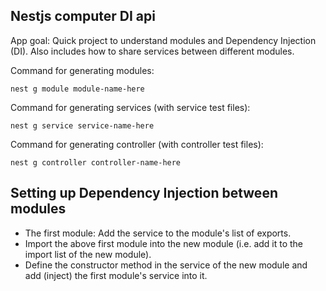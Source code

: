 ## Nestjs computer DI api

App goal: Quick project to understand modules and Dependency Injection (DI). Also includes how to share services between different modules.

Command for generating modules:
````
nest g module module-name-here
````

Command for generating services (with service test files):
````
nest g service service-name-here
````

Command for generating controller (with controller test files):
````
nest g controller controller-name-here
````

## Setting up Dependency Injection between modules
- The first module: Add the service to the module's list of exports.
- Import the above first module into the new module (i.e. add it to the import list of the new module).
- Define the constructor method in the service of the new module and add (inject) the first module's service into it.